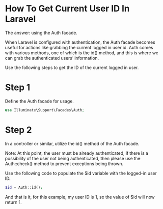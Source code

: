 # How To Get Current User ID In Laravel
The answer: using the Auth facade.

When Laravel is configured with authentication, the Auth facade becomes useful for actions like grabbing the current logged in user id. Auth comes with various methods, one of which is the id() method, and this is where we can grab the authenticated users’ information.

Use the following steps to get the ID of the current logged in user.

# Step 1
Define the Auth facade for usage.
```php
use Illuminate\Support\Facades\Auth;
```
# Step 2
In a controller or similar, utilize the id() method of the Auth facade.

Note: At this point, the user must be already authenticated, if there is a possibility of the user not being authenticated, then please use the Auth::check() method to prevent exceptions being thrown.

Use the following code to populate the $id variable with the logged-in user ID.
```php
$id = Auth::id(); 
```
And that is it, for this example, my user ID is 1, so the value of $id will now return 1.
